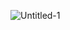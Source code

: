 ![Untitled-1](https://user-images.githubusercontent.com/80248982/175886395-6ce276bf-95dd-4902-8e88-6e442cc6fa17.jpg)

